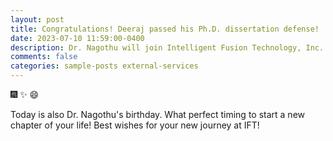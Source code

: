 ```yaml
---
layout: post
title: Congratulations! Deeraj passed his Ph.D. dissertation defense!
date: 2023-07-10 11:59:00-0400
description: Dr. Nagothu will join Intelligent Fusion Technology, Inc. as a Research Scientist in August. 
comments: false
categories: sample-posts external-services
---
```

 :fireworks: :sparkles: :smile: 

Today is also Dr. Nagothu's birthday. What perfect timing to start a new chapter of your life! Best wishes for your new journey at IFT!  
